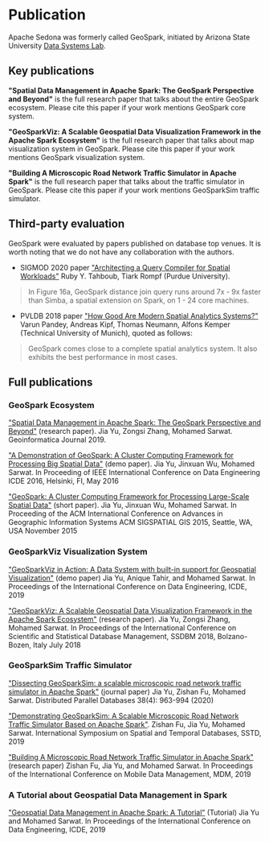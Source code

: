 # Publication

Apache Sedona was formerly called GeoSpark, initiated by Arizona State University [Data Systems Lab](https://www.datasyslab.net/).

## Key publications
**"Spatial Data Management in Apache Spark: The
GeoSpark Perspective and Beyond"** is the full research paper that talks about the entire GeoSpark ecosystem. Please cite this paper if your work mentions GeoSpark core system.

**"GeoSparkViz: A Scalable Geospatial Data Visualization Framework in the Apache Spark Ecosystem"** is the full research paper that talks about map visualization system in GeoSpark. Please cite this paper if your work mentions GeoSpark visualization system.

**"Building A Microscopic Road Network Traffic Simulator in Apache Spark"** is the full research paper that talks about the traffic simulator in GeoSpark. Please cite this paper if your work mentions GeoSparkSim traffic simulator.

## Third-party evaluation

GeoSpark were evaluated by papers published on database top venues. It is worth noting that we do not have any collaboration with the authors.

* SIGMOD 2020 paper ["Architecting a Query Compiler for Spatial Workloads"](https://dl.acm.org/doi/abs/10.1145/3318464.3389701) Ruby Y. Tahboub, Tiark  Rompf (Purdue University).
> In Figure 16a, GeoSpark distance join query runs around 7x - 9x faster than Simba, a spatial extension on Spark, on 1 - 24 core machines.
* PVLDB 2018 paper ["How Good Are Modern Spatial Analytics Systems?"](http://www.vldb.org/pvldb/vol11/p1661-pandey.pdf) Varun Pandey, Andreas Kipf, Thomas Neumann, Alfons Kemper (Technical University of Munich), quoted as follows: 
> GeoSpark comes close to a complete spatial analytics system. It also exhibits the best performance in most cases.

## Full publications
### GeoSpark Ecosystem

["Spatial Data Management in Apache Spark: The
GeoSpark Perspective and Beyond"](https://jiayuasu.github.io/files/paper/GeoSpark_Geoinformatica_2018.pdf) (research paper). Jia Yu, Zongsi Zhang, Mohamed Sarwat. Geoinformatica Journal 2019.

 ["A Demonstration of GeoSpark: A Cluster Computing Framework for Processing Big Spatial Data"](https://jiayuasu.github.io/files/paper/GeoSpark_DemoPaper.pdf) (demo paper). Jia Yu, Jinxuan Wu, Mohamed Sarwat. In Proceeding of IEEE International Conference on Data Engineering ICDE 2016, Helsinki, FI, May 2016

 ["GeoSpark: A Cluster Computing Framework for Processing Large-Scale Spatial Data"](https://jiayuasu.github.io/files/paper/GeoSpark_ShortPaper.pdf) (short paper). Jia Yu, Jinxuan Wu, Mohamed Sarwat. In Proceeding of the ACM International Conference on Advances in Geographic Information Systems ACM SIGSPATIAL GIS 2015, Seattle, WA, USA November 2015

### GeoSparkViz Visualization System

["GeoSparkViz in Action: A Data System with built-in support for Geospatial Visualization"](https://jiayuasu.github.io/files/paper/geosparkviz-icde2019-demo.pdf) (demo paper) Jia Yu, Anique Tahir, and Mohamed Sarwat. In Proceedings of the International Conference on Data Engineering, ICDE, 2019

["GeoSparkViz: A Scalable Geospatial Data Visualization Framework in the Apache Spark Ecosystem"](https://jiayuasu.github.io/files/paper/geosparkviz-ssdbm-2018.pdf) (research paper). Jia Yu, Zongsi Zhang, Mohamed Sarwat. In Proceedings of the International Conference on Scientific and Statistical Database Management, SSDBM 2018, Bolzano-Bozen, Italy July 2018

### GeoSparkSim Traffic Simulator

["Dissecting GeoSparkSim: a scalable microscopic road network traffic simulator in Apache Spark"](https://link.springer.com/article/10.1007/s10619-020-07306-x) (journal paper) Jia Yu, Zishan Fu, Mohamed Sarwat. Distributed Parallel Databases 38(4): 963-994 (2020)

["Demonstrating GeoSparkSim: A Scalable Microscopic Road Network Traffic Simulator Based on Apache Spark"](https://jiayuasu.github.io/files/paper/geosparksim_sstd2019_demopaper.pdf). Zishan Fu, Jia Yu, Mohamed Sarwat. International Symposium on Spatial and Temporal Databases, SSTD, 2019

["Building A Microscopic Road Network Traffic Simulator in Apache Spark"](https://jiayuasu.github.io/files/paper/geosparksim_mdm2019_fullpaper.pdf) (research paper) Zishan Fu, Jia Yu, and Mohamed Sarwat. In Proceedings of the International Conference on Mobile Data Management, MDM, 2019

### A Tutorial about Geospatial Data Management in Spark

["Geospatial Data Management in Apache Spark: A Tutorial"](https://jiayuasu.github.io/files/talk/jia-icde19-tutorial.pdf) (Tutorial) Jia Yu and Mohamed Sarwat.  In Proceedings of the International Conference on Data Engineering, ICDE, 2019
